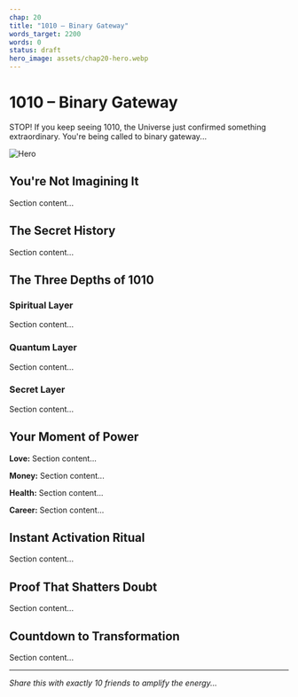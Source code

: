 ```yaml
---
chap: 20
title: "1010 – Binary Gateway"
words_target: 2200
words: 0
status: draft
hero_image: assets/chap20-hero.webp
---
```


# 1010 – Binary Gateway

STOP! If you keep seeing 1010, the Universe just confirmed something extraordinary. You're being called to binary gateway...

![Hero](../assets/chap20-hero.webp)

## You're Not Imagining It

Section content...

## The Secret History

Section content...

## The Three Depths of 1010

### Spiritual Layer
Section content...

### Quantum Layer
Section content...

### Secret Layer
Section content...

## Your Moment of Power

**Love:** Section content...

**Money:** Section content...

**Health:** Section content...

**Career:** Section content...

## Instant Activation Ritual

Section content...

## Proof That Shatters Doubt

Section content...

## Countdown to Transformation

Section content...

---

*Share this with exactly 10 friends to amplify the energy...*
